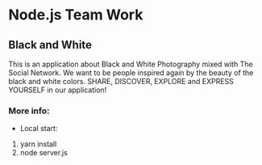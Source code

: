 # Node.js Team Work
## Black and White

This is an application about Black and White Photography mixed with The Social Network.
We want to be people inspired again by the beauty of the black and white colors.
SHARE, DISCOVER, EXPLORE and EXPRESS YOURSELF in our application!

### More info:

* Local start: 
1. yarn install
2. node server.js




